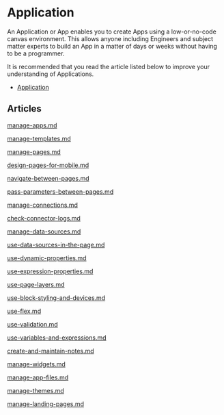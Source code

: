 # Application

An Application or App enables you to create Apps using a low-or-no-code canvas environment. This allows anyone including Engineers and subject matter experts to build an App in a matter of days or weeks without having to be a programmer.

<!-- unsupported tag removed -->
It is recommended that you read the article listed below to improve your understanding of Applications.

* [Application](../../concepts/application/)
<!-- unsupported tag removed -->

## Articles

<!-- unsupported tag removed -->
[manage-apps.md](manage-apps.md)
<!-- unsupported tag removed -->

<!-- unsupported tag removed -->
[manage-templates.md](manage-templates.md)
<!-- unsupported tag removed -->

<!-- unsupported tag removed -->
[manage-pages.md](manage-pages.md)
<!-- unsupported tag removed -->

<!-- unsupported tag removed -->
[design-pages-for-mobile.md](design-pages-for-mobile.md)
<!-- unsupported tag removed -->

<!-- unsupported tag removed -->
[navigate-between-pages.md](navigate-between-pages.md)
<!-- unsupported tag removed -->

<!-- unsupported tag removed -->
[pass-parameters-between-pages.md](pass-parameters-between-pages.md)
<!-- unsupported tag removed -->

<!-- unsupported tag removed -->
[manage-connections.md](manage-connections.md)
<!-- unsupported tag removed -->

<!-- unsupported tag removed -->
[check-connector-logs.md](check-connector-logs.md)
<!-- unsupported tag removed -->

<!-- unsupported tag removed -->
[manage-data-sources.md](manage-data-sources.md)
<!-- unsupported tag removed -->

<!-- unsupported tag removed -->
[use-data-sources-in-the-page.md](use-data-sources-in-the-page.md)
<!-- unsupported tag removed -->

<!-- unsupported tag removed -->
[use-dynamic-properties.md](use-dynamic-properties.md)
<!-- unsupported tag removed -->

<!-- unsupported tag removed -->
[use-expression-properties.md](use-expression-properties.md)
<!-- unsupported tag removed -->

<!-- unsupported tag removed -->
[use-page-layers.md](use-page-layers.md)
<!-- unsupported tag removed -->

<!-- unsupported tag removed -->
[use-block-styling-and-devices.md](use-block-styling-and-devices.md)
<!-- unsupported tag removed -->

<!-- unsupported tag removed -->
[use-flex.md](use-flex.md)
<!-- unsupported tag removed -->

<!-- unsupported tag removed -->
[use-validation.md](use-validation.md)
<!-- unsupported tag removed -->

<!-- unsupported tag removed -->
[use-variables-and-expressions.md](use-variables-and-expressions.md)
<!-- unsupported tag removed -->

<!-- unsupported tag removed -->
[create-and-maintain-notes.md](create-and-maintain-notes.md)
<!-- unsupported tag removed -->

<!-- unsupported tag removed -->
[manage-widgets.md](manage-widgets.md)
<!-- unsupported tag removed -->

<!-- unsupported tag removed -->
[manage-app-files.md](manage-app-files.md)
<!-- unsupported tag removed -->

<!-- unsupported tag removed -->
[manage-themes.md](manage-themes.md)
<!-- unsupported tag removed -->

<!-- unsupported tag removed -->
[manage-landing-pages.md](../manage-landing-pages.md)
<!-- unsupported tag removed -->
